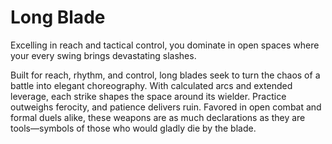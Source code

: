 # Long Blade


Excelling in reach and tactical control, you dominate in open spaces where your every swing brings devastating slashes.

Built for reach, rhythm, and control, long blades seek to turn the chaos of a battle into elegant choreography. With calculated arcs and extended leverage, each strike shapes the space around its wielder. Practice outweighs ferocity, and patience delivers ruin. Favored in open combat and formal duels alike, these weapons are as much declarations as they are tools—symbols of those who would gladly die by the blade.





